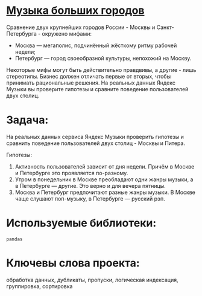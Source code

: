 # [Музыка больших городов](https://github.com/OStonks/YandexPracticum/blob/main/yandex_music_project/yandex_music.ipynb)

Сравнение двух крупнейших городов России - Москвы и Санкт-Петербурга - окружено мифами:
* Москва — мегаполис, подчинённый жёсткому ритму рабочей недели;
* Петербург — город своеобразной культуры, непохожий на Москву.

Некоторые мифы могут быть действительно правдвивы, а другие - лишь стереотипы. Бизнес должен отличать первые от вторых, чтобы принимать рациональные решения. На реальных данных Яндекс Музыки вы проверите гипотезы и сравните поведение пользователей двух столиц.

# Задача:
На реальных данных сервиса Яндекс Музыки проверить гипотезы и сравнить поведение пользователей двух столиц - Москвы и Питера.

Гипотезы:
1) Активность пользователей зависит от дня недели. Причём в Москве и Петербурге это проявляется по-разному.
2) Утром в понедельник в Москве преобладают одни жанры музыки, а в Петербурге — другие. Это верно и для вечера пятницы.
3) Москва и Петербург предпочитают разные жанры музыки. В Москве чаще слушают поп-музыку, в Петербурге — русский рэп.

# Используемые библиотеки:
`pandas`

# Ключевы слова проекта:
обработка данных, дубликаты, пропуски, логическая индексация, группировка, сортировка
